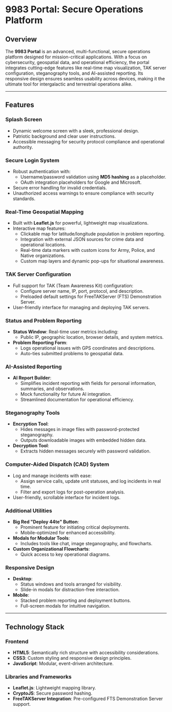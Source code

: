# 9983 Portal: Secure Operations Platform

## Overview
The **9983 Portal** is an advanced, multi-functional, secure operations platform designed for mission-critical applications. With a focus on cybersecurity, geospatial data, and operational efficiency, the portal integrates cutting-edge features like real-time map visualization, TAK server configuration, steganography tools, and AI-assisted reporting. Its responsive design ensures seamless usability across devices, making it the ultimate tool for intergalactic and terrestrial operations alike.

---

## Features

### Splash Screen
- Dynamic welcome screen with a sleek, professional design.
- Patriotic background and clear user instructions.
- Accessible messaging for security protocol compliance and operational authority.

### Secure Login System
- Robust authentication with:
  - Username/password validation using **MD5 hashing** as a placeholder.
  - OAuth integration placeholders for Google and Microsoft.
- Secure error handling for invalid credentials.
- Unauthorized access warnings to ensure compliance with security standards.

### Real-Time Geospatial Mapping
- Built with **Leaflet.js** for powerful, lightweight map visualizations.
- Interactive map features:
  - Clickable map for latitude/longitude population in problem reporting.
  - Integration with external JSON sources for crime data and operational locations.
  - Real-time data markers with custom icons for Army, Police, and Native organizations.
  - Custom map layers and dynamic pop-ups for situational awareness.

### TAK Server Configuration
- Full support for TAK (Team Awareness Kit) configuration:
  - Configure server name, IP, port, protocol, and description.
  - Preloaded default settings for FreeTAKServer (FTS) Demonstration Server.
- User-friendly interface for managing and deploying TAK servers.

### Status and Problem Reporting
- **Status Window**: Real-time user metrics including:
  - Public IP, geographic location, browser details, and system metrics.
- **Problem Reporting Form**:
  - Logs operational issues with GPS coordinates and descriptions.
  - Auto-ties submitted problems to geospatial data.

### AI-Assisted Reporting
- **AI Report Builder**:
  - Simplifies incident reporting with fields for personal information, summaries, and observations.
  - Mock functionality for future AI integration.
  - Streamlined documentation for operational efficiency.

### Steganography Tools
- **Encryption Tool**:
  - Hides messages in image files with password-protected steganography.
  - Outputs downloadable images with embedded hidden data.
- **Decryption Tool**:
  - Extracts hidden messages securely with password validation.

### Computer-Aided Dispatch (CAD) System
- Log and manage incidents with ease:
  - Assign service calls, update unit statuses, and log incidents in real time.
  - Filter and export logs for post-operation analysis.
- User-friendly, scrollable interface for incident logs.

### Additional Utilities
- **Big Red "Deploy 44te" Button**:
  - Prominent feature for initiating critical deployments.
  - Mobile-optimized for enhanced accessibility.
- **Modals for Modular Tools**:
  - Includes tools like chat, image steganography, and flowcharts.
- **Custom Organizational Flowcharts**:
  - Quick access to key operational diagrams.

### Responsive Design
- **Desktop**:
  - Status windows and tools arranged for visibility.
  - Slide-in modals for distraction-free interaction.
- **Mobile**:
  - Stacked problem reporting and deployment buttons.
  - Full-screen modals for intuitive navigation.

---

## Technology Stack

### Frontend
- **HTML5**: Semantically rich structure with accessibility considerations.
- **CSS3**: Custom styling and responsive design principles.
- **JavaScript**: Modular, event-driven architecture.

### Libraries and Frameworks
- **Leaflet.js**: Lightweight mapping library.
- **CryptoJS**: Secure password hashing.
- **FreeTAKServer Integration**: Pre-configured FTS Demonstration Server support.
